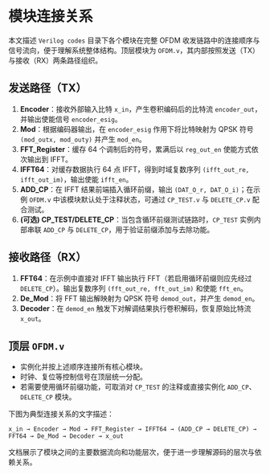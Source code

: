 # 模块连接关系

本文描述 `Verilog codes` 目录下各个模块在完整 OFDM 收发链路中的连接顺序与信号流向，便于理解系统整体结构。顶层模块为 `OFDM.v`，其内部按照发送（TX）与接收（RX）两条路径组织。

## 发送路径（TX）
1. **Encoder**：接收外部输入比特 `x_in`，产生卷积编码后的比特流 `encoder_out`，并输出使能信号 `encoder_esig`。
2. **Mod**：根据编码器输出，在 `encoder_esig` 作用下将比特映射为 QPSK 符号 `(mod_outx, mod_outy)` 并产生 `mod_en`。
3. **FFT_Register**：缓存 64 个调制后的符号，累满后以 `reg_out_en` 使能方式依次输出到 IFFT。
4. **IFFT64**：对缓存数据执行 64 点 IFFT，得到时域复数序列 `(ifft_out_re, ifft_out_im)`，输出使能 `ifft_en`。
5. **ADD_CP**：在 IFFT 结果前端插入循环前缀，输出 `(DAT_O_r, DAT_O_i)`；在示例 `OFDM.v` 中该模块默认处于注释状态，可通过 `CP_TEST.v` 与 `DELETE_CP.v` 配合测试。
6. **(可选) CP_TEST/DELETE_CP**：当包含循环前缀测试链路时，`CP_TEST` 实例内部串联 `ADD_CP` 与 `DELETE_CP`，用于验证前缀添加与去除功能。

## 接收路径（RX）
1. **FFT64**：在示例中直接对 IFFT 输出执行 FFT（若启用循环前缀则应先经过 `DELETE_CP`）。输出复数序列 `(fft_out_re, fft_out_im)` 和使能 `fft_en`。
2. **De_Mod**：将 FFT 输出解映射为 QPSK 符号 `demod_out`，并产生 `demod_en`。
3. **Decoder**：在 `demod_en` 触发下对解调结果执行卷积解码，恢复原始比特流 `x_out`。

## 顶层 `OFDM.v`
- 实例化并按上述顺序连接所有核心模块。
- 时钟、复位等控制信号在顶层统一分配。
- 若需要使用循环前缀功能，可取消对 `CP_TEST` 的注释或直接实例化 `ADD_CP`、`DELETE_CP` 模块。

下图为典型连接关系的文字描述：

```
x_in → Encoder → Mod → FFT_Register → IFFT64 → (ADD_CP → DELETE_CP) → FFT64 → De_Mod → Decoder → x_out
```

文档展示了模块之间的主要数据流向和功能层次，便于进一步理解源码的层次与依赖关系。
